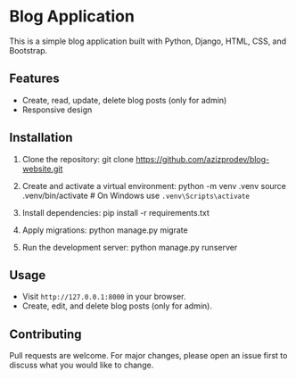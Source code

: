 # Blog Application

This is a simple blog application built with Python, Django, HTML, CSS, and Bootstrap.

## Features
- Create, read, update, delete blog posts (only for admin)
- Responsive design

## Installation

1. Clone the repository:
    git clone https://github.com/azizprodev/blog-website.git

2. Create and activate a virtual environment:
    python -m venv .venv
    source .venv/bin/activate  # On Windows use `.venv\Scripts\activate`

3. Install dependencies:
    pip install -r requirements.txt

4. Apply migrations:
    python manage.py migrate

5. Run the development server:
    python manage.py runserver

## Usage
- Visit `http://127.0.0.1:8000` in your browser.
- Create, edit, and delete blog posts (only for admin).

## Contributing
Pull requests are welcome. For major changes, please open an issue first to discuss what you would like to change.
